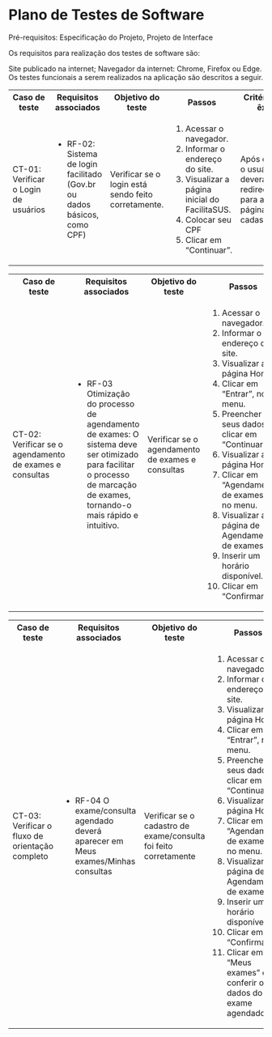 # Plano de Testes de Software

Pré-requisitos: Especificação do Projeto, Projeto de Interface

Os requisitos para realização dos testes de software são:

Site publicado na internet;
Navegador da internet: Chrome, Firefox ou Edge.
Os testes funcionais a serem realizados na aplicação são descritos a seguir.

<table>
 <tr>
  <th>Caso de teste</th>
  <th>Requisitos associados</th>
  <th>Objetivo do teste</th>
  <th>Passos</th>
  <th>Critérios de êxito</th>
  <th>Responsável</th>
 </tr>
 <tr>
  <td>CT-01: Verificar o Login de usuários</td>
  <td>
   <ul>
    <li>RF-02: Sistema de login facilitado (Gov.br ou dados básicos, como CPF)</li>
   </ul>
  </td>
  <td>Verificar se o login está sendo feito corretamente.</td>
  <td>
   <ol>
    <li>Acessar o navegador.</li>
    <li>Informar o endereço do site.</li>
    <li>Visualizar a página inicial do FacilitaSUS.</li>
    <li>Colocar seu CPF</li>
    <li>Clicar em “Continuar”.</li>
   </ol>
   </td>
  <td>Após o login, o usuário deverá ser redirecionado para a sua página de cadastro.</td>
  <td>Mateus</td>
 </tr>
</table>

 <table>
 <tr>
  <th>Caso de teste</th>
  <th>Requisitos associados</th>
  <th>Objetivo do teste</th>
  <th>Passos</th>
  <th>Critérios de êxito</th>
  <th>Responsável</th>
 </tr>
  <tr>
  <td>CT-02: Verificar se o agendamento de exames e consultas</td>
  <td>
   <ul>
   <li>RF-03 Otimização do processo de agendamento de exames: O sistema deve ser otimizado para facilitar o processo de marcação de exames, tornando-o mais rápido e intuitivo.</li>
   </ul>
  </td>
  <td>Verificar se o agendamento de exames e consultas </td>
  <td>
   <ol>
    <li>Acessar o navegador.</li>
    <li>Informar o endereço do site.</li>
    <li>Visualizar a página Home.</li>
    <li>Clicar em “Entrar”, no menu.</li>
    <li>Preencher seus dados e clicar em “Continuar”.</li>
    <li>Visualizar a página Home.</li>
    <li>Clicar em “Agendamento de exames”, no menu.</li>
    <li>Visualizar a página de Agendamento de exames.</li>
    <li>Inserir um horário disponível.</li>
    <li>Clicar em “Confirmar”.</li>
   </ol>
   </td>
  <td>Deve ocorrer uma validação das informações fornecidas pelo usuário, e ao clicar em “Confirmar”, deve ser redirecionado para a pagina de "meus exames" e um indicador de exames deve aparecer ao lado do item "meus exames" na barra lateral.</td>
  <td>Mateus</td>
 </tr>
</table>

 <table>
 <tr>
  <th>Caso de teste</th>
  <th>Requisitos associados</th>
  <th>Objetivo do teste</th>
  <th>Passos</th>
  <th>Critérios de êxito</th>
  <th>Responsável</th>
 </tr>
  <tr>
  <td>CT-03: Verificar o fluxo de orientação completo</td>
  <td>
   <ul>
   <li>RF-04 O exame/consulta agendado deverá aparecer em Meus exames/Minhas consultas</li>
   </ul>
  </td>
  <td>Verificar se o cadastro de exame/consulta foi feito corretamente</td>
  <td>
   <ol>
    <li>Acessar o navegador.</li>
    <li>Informar o endereço do site.</li>
    <li>Visualizar a página Home.</li>
    <li>Clicar em “Entrar”, no menu.</li>
    <li>Preencher seus dados e clicar em “Continuar”.</li>
    <li>Visualizar a página Home.</li>
    <li>Clicar em “Agendamento de exames”, no menu.</li>
    <li>Visualizar a página de Agendamento de exames.</li>
    <li>Inserir um horário disponível.</li>
    <li>Clicar em “Confirmar”.</li>
    <li>Clicar em “Meus exames” e conferir os dados do exame agendado.</li>
   </ol>
   </td>
  <td>Deve ocorrer uma validação das informações fornecidas pelo usuário</td>
  <td>Mateus</td>
 </tr>
</table>
 
